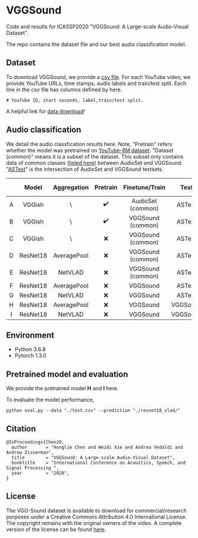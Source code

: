 # VGGSound

Code and results for ICASSP2020 "VGGSound: A Large-scale Audio-Visual Dataset".

The repo contains the dataset file and our best audio classification model. 

## Dataset

To download VGGSound, we provide a [csv file](./VGGSound/vggsound.csv). For each YouTube video, we provide YouTube URLs, time stamps, audio labels and train/test split. Each line in the csv file has columns defined by here.

```
# YouTube ID, start seconds, label,train/test split. 
```

A helpful link for [data download](https://github.com/marl/audiosetdl)!

## Audio classification 

We detail the audio classfication results here. Note, "Pretrain" refers whether the model was pretrained on [YouTube-8M dataset](https://github.com/tensorflow/models/tree/master/research/audioset/vggish). "Dataset (common)" means it is a subset of the dataset. This subset only contains data of common classes ([listed here](./VGGSound/Common.txt)) between AudioSet and VGGSound. "[ASTest](./VGGSound/AStest.csv)" is the intersection of AudioSet and VGGSound testsets.

| 	  | Model    | Aggregation   | Pretrain           | Finetune/Train  | Test          | mAP   | AUC   | d-prime |
|:---:|:--------:|:-------------:| :-------------:    |:--------------: |:-------------:|:-----:|:-----:|:-------:| 
| A   | VGGish   | \             | :heavy_check_mark: |AudioSet (common)| ASTest        | 0.286 | 0.899 | 1.803   |
| B   | VGGish   | \             | :heavy_check_mark: |VGGSound (common)| ASTest        | 0.326 | 0.916 | 1.950   | 
| C   | VGGish   | \             | :x:                |VGGSound (common)| ASTest        | 0.301 | 0.910 | 1.900   |
| D   | ResNet18 | AveragePool   | :x:                |VGGSound (common)| ASTest        | 0.328 | 0.923 | 2.024   |
| E   | ResNet18 | NetVLAD       | :x:                |VGGSound (common)| ASTest        | 0.369 | 0.927 | 2.058   |
| F   | ResNet18 | AveragePool   | :x:                |VGGSound         | ASTest        | 0.379 | 0.934 | 2.134   |
| G   | ResNet18 | NetVLAD       | :x:                |VGGSound         | ASTest        | 0.424 | 0.942 | 2.221   |
| H   | ResNet18 | AveragePool   | :x:                |VGGSound         | VGGSound      | 0.489 | 0.963 | 2.523   |
| I   | ResNet18 | NetVLAD       | :x:                |VGGSound         | VGGSound      | 0.496 | 0.963 | 2.534   |



## Environment

* Python 3.6.8
* Pytorch 1.3.0



## Pretrained model and evaluation 

We provide the pretrained model **H** and **I** here.

To evaluate the model performance,

```
python eval.py --data "./test.csv" --prediction "./resnet18_vlad/"
```



## Citation
```
@InProceedings{Chen20,
  author       = "Honglie Chen and Weidi Xie and Andrea Vedaldi and Andrew Zisserman",
  title        = "VGGSound: A Large-scale Audio-Visual Dataset",
  booktitle    = "International Conference on Acoustics, Speech, and Signal Processing ",
  year         = "2020",
}
```

## License
The VGG-Sound dataset is available to download for commercial/research purposes under a Creative Commons Attribution 4.0 International License. The copyright remains with the original owners of the video. A complete version of the license can be found [here](./LICENCE.txt).
